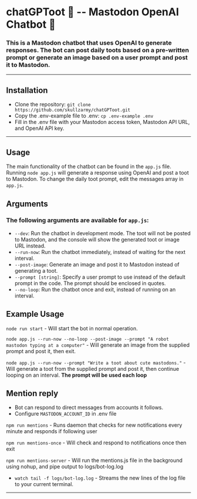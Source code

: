 # chatGPToot 🦣 -- Mastodon OpenAI Chatbot 🤖

### This is a Mastodon chatbot that uses OpenAI to generate responses. The bot can post daily toots based on a pre-written prompt or generate an image based on a user prompt and post it to Mastodon.

---

## Installation

-   Clone the repository: `git clone https://github.com/skullzarmy/chatGPToot.git`
-   Copy the .env-example file to .env: `cp .env-example .env`
-   Fill in the .env file with your Mastodon access token, Mastodon API URL, and OpenAI API key.

---

## Usage

The main functionality of the chatbot can be found in the `app.js` file. Running `node app.js` will generate a response using OpenAI and post a toot to Mastodon. To change the daily toot prompt, edit the messages array in `app.js`.

## Arguments

### The following arguments are available for `app.js`:

-   `--dev`: Run the chatbot in development mode. The toot will not be posted to Mastodon, and the console will show the generated toot or image URL instead.
-   `--run-now`: Run the chatbot immediately, instead of waiting for the next interval.
-   `--post-image`: Generate an image and post it to Mastodon instead of generating a toot.
-   `--prompt [string]`: Specify a user prompt to use instead of the default prompt in the code. The prompt should be enclosed in quotes.
-   `--no-loop`: Run the chatbot once and exit, instead of running on an interval.

## Example Usage

`node run start` - Will start the bot in normal operation.

`node app.js --run-now --no-loop --post-image --prompt "A robot mastodon typing at a computer"` - Will generate an image from the supplied prompt and post it, then exit.

`node app.js --run-now --prompt "Write a toot about cute mastodons."` - Will generate a toot from the supplied prompt and post it, then continue looping on an interval. **The prompt will be used each loop**

## Mention reply

-   Bot can respond to direct messages from accounts it follows.
-   Configure `MASTODON_ACCOUNT_ID` in .env file

`npm run mentions` - Runs daemon that checks for new notifications every minute and responds if following user

`npm run mentions-once` - Will check and respond to notifications once then exit

`npm run mentions-server` - Will run the mentions.js file in the background using nohup, and pipe output to logs/bot-log.log

-   `watch tail -f logs/bot-log.log` - Streams the new lines of the log file to your current terminal.

---
